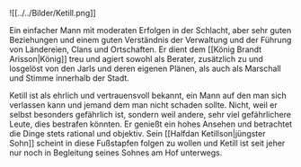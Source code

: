 ![[../../Bilder/Ketill.png]]

Ein einfacher Mann mit moderaten Erfolgen in der Schlacht, aber sehr guten Beziehungen und einem guten Verständnis der Verwaltung und der Führung von Ländereien, Clans und Ortschaften. Er dient dem [[König Brandt Arisson|König]] treu und agiert sowohl als Berater, zusätzlich zu und losgelöst von den Jarls und deren eigenen Plänen, als auch als Marschall und Stimme innerhalb der Stadt. 

Ketill ist als ehrlich und vertrauensvoll bekannt, ein Mann auf den man sich verlassen kann und jemand dem man nicht schaden sollte. Nicht, weil er selbst besonders gefährlich ist, sondern weil andere, sehr viel gefährlichere Leute, dies bestrafen könnten. Er genießt ein hohes Ansehen und betrachtet die Dinge stets rational und objektiv. Sein [[Halfdan Ketillson|jüngster Sohn]] scheint in diese Fußstapfen folgen zu wollen und Ketill ist seit jeher nur noch in Begleitung seines Sohnes am Hof unterwegs.